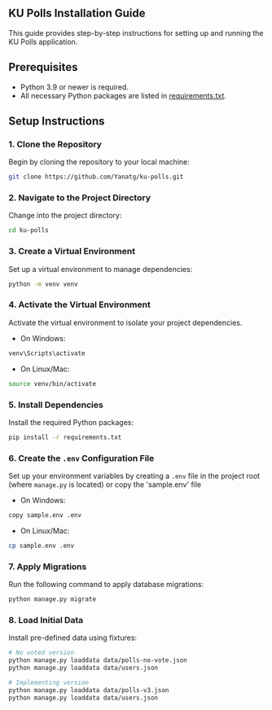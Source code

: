 ## KU Polls Installation Guide

This guide provides step-by-step instructions for setting up and running the KU Polls application.

## Prerequisites

* Python 3.9 or newer is required.
* All necessary Python packages are listed in [requirements.txt](./requirements.txt).

## Setup Instructions

### 1. Clone the Repository

Begin by cloning the repository to your local machine:
```bash
git clone https://github.com/Yanatg/ku-polls.git
```

### 2. Navigate to the Project Directory

Change into the project directory:
```bash
cd ku-polls
```

### 3. Create a Virtual Environment

Set up a virtual environment to manage dependencies:
```bash
python -m venv venv
```

### 4. Activate the Virtual Environment

Activate the virtual environment to isolate your project dependencies.
- On Windows:
```bash
venv\Scripts\activate
```
- On Linux/Mac:
```bash
source venv/bin/activate
```

### 5. Install Dependencies

Install the required Python packages:
```bash
pip install -r requirements.txt
```

### 6. Create the `.env` Configuration File

Set up your environment variables by creating a `.env` file in the project root (where `manage.py` is located)
or copy the 'sample.env' file

- On Windows:
```bash
copy sample.env .env
```
- On Linux/Mac:
```bash
cp sample.env .env
```

### 7. Apply Migrations

Run the following command to apply database migrations:
```bash
python manage.py migrate
```

### 8. Load Initial Data

Install pre-defined data using fixtures:
```bash
# No voted version
python manage.py loaddata data/polls-no-vote.json     
python manage.py loaddata data/users.json

# Implementing version
python manage.py loaddata data/polls-v3.json     
python manage.py loaddata data/users.json
```

